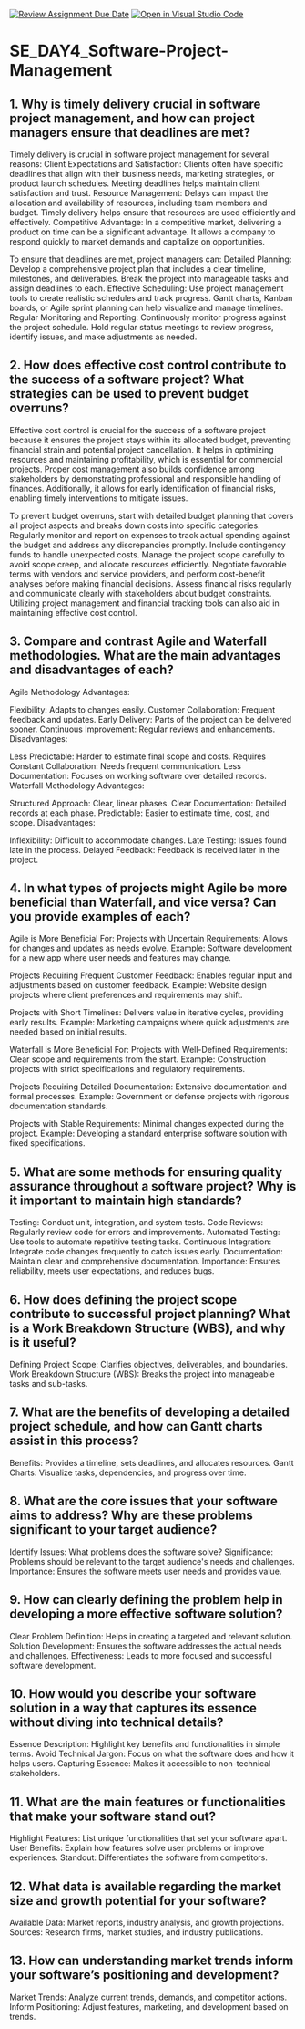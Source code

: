 [![Review Assignment Due Date](https://classroom.github.com/assets/deadline-readme-button-22041afd0340ce965d47ae6ef1cefeee28c7c493a6346c4f15d667ab976d596c.svg)](https://classroom.github.com/a/9pw6JKcu)
[![Open in Visual Studio Code](https://classroom.github.com/assets/open-in-vscode-2e0aaae1b6195c2367325f4f02e2d04e9abb55f0b24a779b69b11b9e10269abc.svg)](https://classroom.github.com/online_ide?assignment_repo_id=15657908&assignment_repo_type=AssignmentRepo)
# SE_DAY4_Software-Project-Management
## 1. Why is timely delivery crucial in software project management, and how can project managers ensure that deadlines are met?

Timely delivery is crucial in software project management for several reasons:
Client Expectations and Satisfaction: Clients often have specific deadlines that align with their business needs, marketing strategies, or product launch schedules. Meeting deadlines helps maintain client satisfaction and trust.
Resource Management: Delays can impact the allocation and availability of resources, including team members and budget. Timely delivery helps ensure that resources are used efficiently and effectively.
Competitive Advantage: In a competitive market, delivering a product on time can be a significant advantage. It allows a company to respond quickly to market demands and capitalize on opportunities.

To ensure that deadlines are met, project managers can:
Detailed Planning: Develop a comprehensive project plan that includes a clear timeline, milestones, and deliverables. Break the project into manageable tasks and assign deadlines to each.
Effective Scheduling: Use project management tools to create realistic schedules and track progress. Gantt charts, Kanban boards, or Agile sprint planning can help visualize and manage timelines.
Regular Monitoring and Reporting: Continuously monitor progress against the project schedule. Hold regular status meetings to review progress, identify issues, and make adjustments as needed.

## 2. How does effective cost control contribute to the success of a software project? What strategies can be used to prevent budget overruns?
Effective cost control is crucial for the success of a software project because it ensures the project stays within its allocated budget, preventing financial strain and potential project cancellation. It helps in optimizing resources and maintaining profitability, which is essential for commercial projects. Proper cost management also builds confidence among stakeholders by demonstrating professional and responsible handling of finances. Additionally, it allows for early identification of financial risks, enabling timely interventions to mitigate issues.

To prevent budget overruns, start with detailed budget planning that covers all project aspects and breaks down costs into specific categories. Regularly monitor and report on expenses to track actual spending against the budget and address any discrepancies promptly. Include contingency funds to handle unexpected costs. Manage the project scope carefully to avoid scope creep, and allocate resources efficiently. Negotiate favorable terms with vendors and service providers, and perform cost-benefit analyses before making financial decisions. Assess financial risks regularly and communicate clearly with stakeholders about budget constraints. Utilizing project management and financial tracking tools can also aid in maintaining effective cost control.

## 3. Compare and contrast Agile and Waterfall methodologies. What are the main advantages and disadvantages of each?
Agile Methodology
Advantages:

Flexibility: Adapts to changes easily.
Customer Collaboration: Frequent feedback and updates.
Early Delivery: Parts of the project can be delivered sooner.
Continuous Improvement: Regular reviews and enhancements.
Disadvantages:

Less Predictable: Harder to estimate final scope and costs.
Requires Constant Collaboration: Needs frequent communication.
Less Documentation: Focuses on working software over detailed records.
Waterfall Methodology
Advantages:

Structured Approach: Clear, linear phases.
Clear Documentation: Detailed records at each phase.
Predictable: Easier to estimate time, cost, and scope.
Disadvantages:

Inflexibility: Difficult to accommodate changes.
Late Testing: Issues found late in the process.
Delayed Feedback: Feedback is received later in the project.

## 4. In what types of projects might Agile be more beneficial than Waterfall, and vice versa? Can you provide examples of each?
Agile is More Beneficial For:
Projects with Uncertain Requirements: Allows for changes and updates as needs evolve.
Example: Software development for a new app where user needs and features may change.

Projects Requiring Frequent Customer Feedback: Enables regular input and adjustments based on customer feedback.
Example: Website design projects where client preferences and requirements may shift.

Projects with Short Timelines: Delivers value in iterative cycles, providing early results.
Example: Marketing campaigns where quick adjustments are needed based on initial results.

Waterfall is More Beneficial For:
Projects with Well-Defined Requirements: Clear scope and requirements from the start.
Example: Construction projects with strict specifications and regulatory requirements.

Projects Requiring Detailed Documentation: Extensive documentation and formal processes.
Example: Government or defense projects with rigorous documentation standards.

Projects with Stable Requirements: Minimal changes expected during the project.
Example: Developing a standard enterprise software solution with fixed specifications.
## 5. What are some methods for ensuring quality assurance throughout a software project? Why is it important to maintain high standards?
Testing: Conduct unit, integration, and system tests.
Code Reviews: Regularly review code for errors and improvements.
Automated Testing: Use tools to automate repetitive testing tasks.
Continuous Integration: Integrate code changes frequently to catch issues early.
Documentation: Maintain clear and comprehensive documentation.
Importance: Ensures reliability, meets user expectations, and reduces bugs.

## 6. How does defining the project scope contribute to successful project planning? What is a Work Breakdown Structure (WBS), and why is it useful?
Defining Project Scope: Clarifies objectives, deliverables, and boundaries.
Work Breakdown Structure (WBS): Breaks the project into manageable tasks and sub-tasks.

## 7. What are the benefits of developing a detailed project schedule, and how can Gantt charts assist in this process?
Benefits: Provides a timeline, sets deadlines, and allocates resources.
Gantt Charts: Visualize tasks, dependencies, and progress over time.

## 8. What are the core issues that your software aims to address? Why are these problems significant to your target audience?
Identify Issues: What problems does the software solve?
Significance: Problems should be relevant to the target audience's needs and challenges.
Importance: Ensures the software meets user needs and provides value.

## 9. How can clearly defining the problem help in developing a more effective software solution?
Clear Problem Definition: Helps in creating a targeted and relevant solution.
Solution Development: Ensures the software addresses the actual needs and challenges.
Effectiveness: Leads to more focused and successful software development.

## 10. How would you describe your software solution in a way that captures its essence without diving into technical details?
Essence Description: Highlight key benefits and functionalities in simple terms.
Avoid Technical Jargon: Focus on what the software does and how it helps users.
Capturing Essence: Makes it accessible to non-technical stakeholders.

## 11. What are the main features or functionalities that make your software stand out?
Highlight Features: List unique functionalities that set your software apart.
User Benefits: Explain how features solve user problems or improve experiences.
Standout: Differentiates the software from competitors.

## 12. What data is available regarding the market size and growth potential for your software?
Available Data: Market reports, industry analysis, and growth projections.
Sources: Research firms, market studies, and industry publications.

## 13. How can understanding market trends inform your software’s positioning and development?
Market Trends: Analyze current trends, demands, and competitor actions.
Inform Positioning: Adjust features, marketing, and development based on trends.
